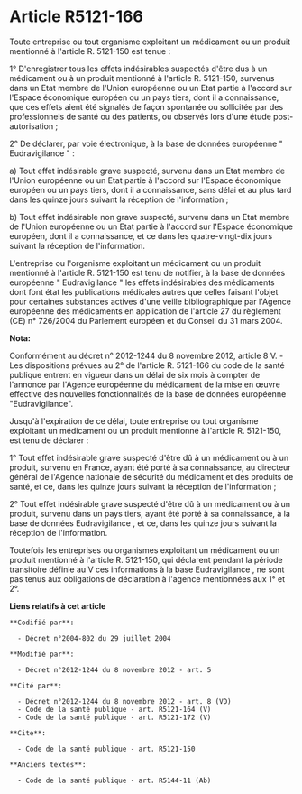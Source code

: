 # Article R5121-166

Toute entreprise ou tout organisme exploitant un médicament ou un produit mentionné à l'article R. 5121-150 est tenue : 

1° D'enregistrer tous les effets indésirables suspectés d'être dus à un médicament ou à un produit mentionné à l'article R.
5121-150, survenus dans un Etat membre de l'Union européenne ou un Etat partie à l'accord sur l'Espace économique européen ou
un pays tiers, dont il a connaissance, que ces effets aient été signalés de façon spontanée ou sollicitée par des
professionnels de santé ou des patients, ou observés lors d'une étude post-autorisation ; 

2° De déclarer, par voie électronique, à la base de données européenne " Eudravigilance " : 

a) Tout effet indésirable grave suspecté, survenu dans un Etat membre de l'Union européenne ou un Etat partie à l'accord sur
l'Espace économique européen ou un pays tiers, dont il a connaissance, sans délai et au plus tard dans les quinze jours
suivant la réception de l'information ; 

b) Tout effet indésirable non grave suspecté, survenu dans un Etat membre de l'Union européenne ou un Etat partie à l'accord
sur l'Espace économique européen, dont il a connaissance, et ce dans les quatre-vingt-dix jours suivant la réception de
l'information. 

L'entreprise ou l'organisme exploitant un médicament ou un produit mentionné à l'article R. 5121-150 est tenu de notifier, à
la base de données européenne " Eudravigilance " les effets indésirables des médicaments dont font état les publications
médicales autres que celles faisant l'objet pour certaines substances actives d'une veille bibliographique par l'Agence
européenne des médicaments en application de l'article 27 du règlement (CE) n° 726/2004 du Parlement européen et du Conseil
du 31 mars 2004.

**Nota:**

Conformément au décret n° 2012-1244 du 8 novembre 2012, article 8 V. - Les dispositions prévues au 2° de l'article R.
5121-166 du code de la santé publique entrent en vigueur dans un délai de six mois à compter de l'annonce par l'Agence
européenne du médicament de la mise en œuvre effective des nouvelles fonctionnalités de la base de données européenne
"Eudravigilance".

Jusqu'à l'expiration de ce délai, toute entreprise ou tout organisme exploitant un médicament ou un produit mentionné à
l'article R. 5121-150, est tenu de déclarer :

1° Tout effet indésirable grave suspecté d'être dû à un médicament ou à un produit, survenu en France, ayant été porté à sa
connaissance, au directeur général de l'Agence nationale de sécurité du médicament et des produits de santé, et ce, dans les
quinze jours suivant la réception de l'information ;

2° Tout effet indésirable grave suspecté d'être dû à un médicament ou à un produit, survenu dans un pays tiers, ayant été
porté à sa connaissance, à la base de données Eudravigilance , et ce, dans les quinze jours suivant la réception de
l'information.

Toutefois les entreprises ou organismes exploitant un médicament ou un produit mentionné à l'article R. 5121-150, qui
déclarent pendant la période transitoire définie au V ces informations à la base Eudravigilance , ne sont pas tenus aux
obligations de déclaration à l'agence mentionnées aux 1° et 2°.

**Liens relatifs à cet article**

	**Codifié par**:

	  - Décret n°2004-802 du 29 juillet 2004

	**Modifié par**:

	  - Décret n°2012-1244 du 8 novembre 2012 - art. 5

	**Cité par**:

	  - Décret n°2012-1244 du 8 novembre 2012 - art. 8 (VD)
	  - Code de la santé publique - art. R5121-164 (V)
	  - Code de la santé publique - art. R5121-172 (V)

	**Cite**:

	  - Code de la santé publique - art. R5121-150

	**Anciens textes**:

	  - Code de la santé publique - art. R5144-11 (Ab)
